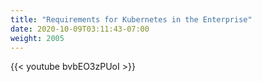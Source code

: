 ```yaml
---
title: "Requirements for Kubernetes in the Enterprise"
date: 2020-10-09T03:11:43-07:00
weight: 2005
---
```

{{< youtube bvbEO3zPUoI >}}
